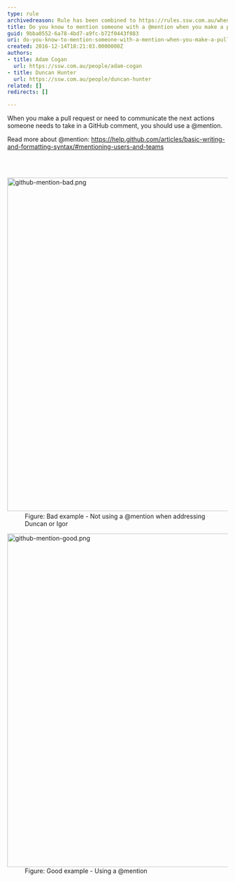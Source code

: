 ```yaml
---
type: rule
archivedreason: Rule has been combined to https://rules.ssw.com.au/when-you-use-@-mentions-in-a-pbi
title: Do you know to mention someone with a @mention when you make a pull request or comment on GitHub?
guid: 9bba0552-6a78-4bd7-a9fc-b72f0443f083
uri: do-you-know-to-mention-someone-with-a-mention-when-you-make-a-pull-request-or-comment-on-github
created: 2016-12-14T18:21:03.0000000Z
authors:
- title: Adam Cogan
  url: https://ssw.com.au/people/adam-cogan
- title: Duncan Hunter
  url: https://ssw.com.au/people/duncan-hunter
related: []
redirects: []

---
```



<p>​When you make a pull request or need to communicate the next actions someone needs to take in a GitHub comment, you should use a @mention.<br></p><p>Read more about @mention&#58;&#160;<a href="https&#58;//help.github.com/articles/basic-writing-and-formatting-syntax/#mentioning-users-and-teams">https&#58;//help.github.com/articles/basic-writing-and-formatting-syntax/#mentioning-users-and-teams</a><br></p>
<br><excerpt class='endintro'></excerpt><br>
<dl class="badImage"><dt>​​<img src="/PublishingImages/github-mention-bad.png" alt="github-mention-bad.png" style="width&#58;760px;" /></dt><dd>Figure&#58; Bad example - Not using a @mention when addressing Duncan or Igor​<br></dd></dl><dl class="goodImage"><dt>
      <img src="/PublishingImages/github-mention-good.png" alt="github-mention-good.png" style="width&#58;760px;" />
   </dt><dd>Figure&#58; Good example - Using a @mention</dd></dl>


